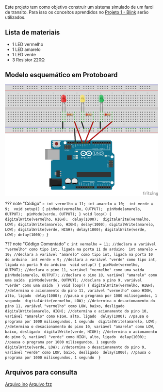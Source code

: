 Este projeto tem como objetivo construir um sistema simulado de um farol de transito. Para isso os conceitos aprendidos no [Projeto 1 - Blink](Projetos/PROJETO01-BLINK.md) serão utilizados.

## Lista de materiais

 - 1 LED vermelho
 - 1 LED amarelo
 - 1 LED verde
 - 3 Resistor 220Ω

## Modelo esquemático em Protoboard

![Modelo esquemático][proj2png]

??? note "Código"
    ```c
    int vermelho = 11;
    int amarelo = 10; 
    int verde = 9; 
    void setup() {
      pinMode(vermelho, OUTPUT); 
      pinMode(amarelo, OUTPUT); 
      pinMode(verde, OUTPUT);
    }
    void loop() {
      digitalWrite(vermelho, HIGH); 
      delay(1000); 
      digitalWrite(vermelho, LOW);
      digitalWrite(amarelo, HIGH);
      delay(1000);
      digitalWrite(amarelo, LOW);
      digitalWrite(verde, HIGH);
      delay(1000);
      digitalWrite(verde, LOW);
      delay(1000);
    }
    ```

??? note "Código Comentado"
    ```c
    int vermelho = 11; //declara a variável "vermelho" como tipo int, ligada na porta 11 do arduino 
    int amarelo = 10; //declara a variável "amarelo" como tipo int, ligada na porta 10 do arduino 
    int verde = 9; //declara a variável "verde" como tipo int, ligada na porta 9 do arduino 
    void setup() {
      pinMode(vermelho, OUTPUT); //declara o pino 11, variável "vermelho" como uma saída 
      pinMode(amarelo, OUTPUT); //declara o pino 10, variável "amarelo" como uma saída 
      pinMode(verde, OUTPUT); //declara o pino 9, variável "verde" como uma saída 
    }
    void loop() {
      digitalWrite(vermelho, HIGH); //determina o acionamento do pino 11, variável "vermelho" como HIGH, alto, ligado 
      delay(1000); //pausa o programa por 1000 milisegundos, 1 segundo 
      digitalWrite(vermelho, LOW); //determina o desacionamento do pino 11, variável "vermelho" como LOW, baixo, desligado 
      digitalWrite(amarelo, HIGH); //determina o acionamento do pino 10, variável "amarelo" como HIGH, alto, ligado 
      delay(1000); //pausa o programa por 1000 milisegundos, 1 segundo 
      digitalWrite(amarelo, LOW); //determina o desacionamento do pino 10, variável "amarelo" como LOW, baixo, desligado 
      digitalWrite(verde, HIGH); //determina o acionamento do pino 9, variável "verde" como HIGH, alto, ligado 
      delay(1000); //pausa o programa por 1000 milisegundos, 1 segundo 
      digitalWrite(verde, LOW); //determina o desacionamento do pino 9, variável "verde" como LOW, baixo, desligado 
      delay(1000); //pausa o programa por 1000 milisegundos, 1 segundo 
    }
    ```

## Arquivos para consulta

[Arquivo ino][proj2ino]
[Arquivo fzz][proj2fzz]



[proj2png]: ../img/proj/proj2.png
[proj2ino]: ../arq/proj2.ino
[proj2fzz]: ../arq/proj2.fzz